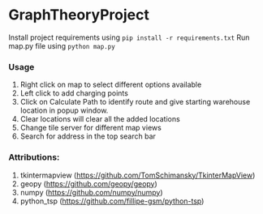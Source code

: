 ﻿# GraphTheoryProject
Install project requirements using ``` pip install -r requirements.txt ```
Run map.py file using ``` python map.py ```

### Usage
1. Right click on map to select different options available
2. Left click to add charging points
3. Click on Calculate Path to identify route and give starting warehouse location in popup window.
4. Clear locations will clear all the added locations
5. Change tile server for different map views
6. Search for address in the top search bar

### Attributions:
1. tkintermapview (https://github.com/TomSchimansky/TkinterMapView)
2. geopy (https://github.com/geopy/geopy)
3. numpy (https://github.com/numpy/numpy)
4. python_tsp (https://github.com/fillipe-gsm/python-tsp)